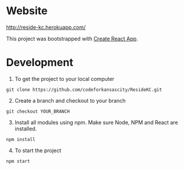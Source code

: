 # Website

http://reside-kc.herokuapp.com/

This project was bootstrapped with [Create React App](https://github.com/facebookincubator/create-react-app).


# Development

1. To get the project to your local computer
```
git clone https://github.com/codeforkansascity/ResideKC.git
```
2. Create a branch and checkout to your branch
```
git checkout YOUR_BRANCH
```
3. Install all modules using npm. Make sure Node, NPM and React are installed.
```
npm install
```
4. To start the project
```
npm start
```
